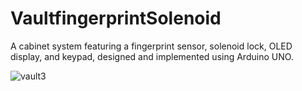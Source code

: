 # VaultfingerprintSolenoid

A cabinet system featuring a fingerprint sensor, solenoid lock, OLED display, and keypad, designed and implemented using Arduino UNO.

![vault3](https://github.com/user-attachments/assets/71d2bb8c-097f-4110-aba2-491e7ff3c77c)
